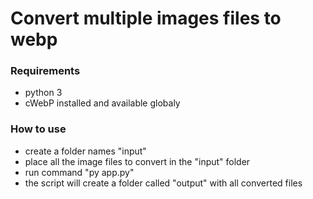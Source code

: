 # Convert multiple images files to webp

### Requirements
- python 3
- cWebP installed and available globaly

### How to use
- create a folder names "input"
- place all the image files to convert in the "input" folder
- run command "py app.py"
- the script will create a folder called "output" with all converted files
